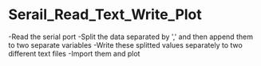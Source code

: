 # Serail_Read_Text_Write_Plot
-Read the serial port
-Split the data separated by ',' and then append them to two separate variables
-Write these splitted values separately to two different text files
-Import them and plot
